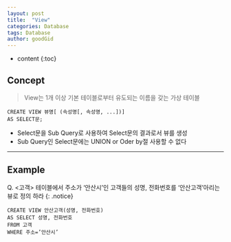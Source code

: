 ```yaml
---
layout: post
title:  "View"
categories: Database
tags: Database
author: goodGid
---
```

* content
{:toc}


## Concept

> View는 1개 이상 기본 테이블로부터 유도되는 이름을 갖는 가상 테이블

 ```
 CREATE VIEW 뷰명[ (속성명[, 속성명, ...])]
 AS SELECT문;
```    

* Select문을 Sub Query로 사용하여 Select문의 결과로서 뷰를 생성
* Sub Query인 Select문에는 UNION or Oder by절 사용할 수 없다

---

## Example

 Q. <고객> 테이블에서 주소가 ‘안산시’인 고객들의 성명, 전화번호를 ‘안산고객’아리는 뷰로 정의 하라
{: .notice}


```    
CREATE VIEW 안산고객(성명, 전화번호)
AS SELECT 성명, 전화번호
FROM 고객
WHERE 주소=’안산시’
```    

